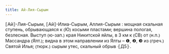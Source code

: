 ```yaml
---
title: Ай-Лия-Сырым
---
```


⟦Ай⟧-Лия-Сырым, ⟦Ай⟧-Илиа-Сырым, Аллия-Сырым
: мощная скальная ступень, обрывающаяся к ⦅Ю⦆ косыми пластами; вершина пологая, безлесная. Выступ ⦅ю-зап.⦆ края Никитской яйлы, в 3 км к ⦅СВ⦆ от ⦅н.п.⦆ Массандра ⦅Ялт.⦆; видна в этом направлении из Ялты – ❶, ❷, ❸ из ⦅греч.⦆ Святой Илья; ⦅тюрк.⦆ сырым утес, скальный обрыв ⦃Д5⦄.
